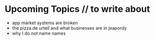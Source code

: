 # Upcoming Topics // to write about


 * app market systems are broken
 * the pizza.de urteil and what businesses are in jeapordy
 * why I do not name names